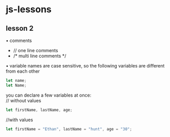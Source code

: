# js-lessons

## lesson 2
• comments
- // one line comments
- /* multi line comments */

• variable names are case sensitive, so the following variables are different from each other
```javascript
let name;
let Name;
```

you can declare a few variables at once:<br />
// without values<br />
```javascript
let firstName, lastName, age;
```

//with values<br />
```javascript
let firstName = "Ethan", lastName = "hunt", age = "30";
```
